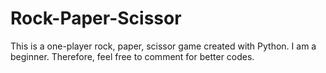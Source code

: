 # Rock-Paper-Scissor
This is a one-player rock, paper, scissor game created with Python.
I am a beginner. Therefore, feel free to comment for better codes.
